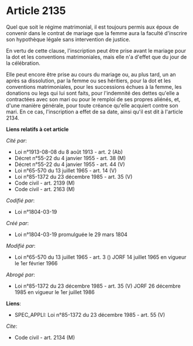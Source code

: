 # Article 2135

Quel que soit le régime matrimonial, il est toujours permis aux époux de convenir dans le contrat de mariage que la femme
aura la faculté d'inscrire son hypothèque légale sans intervention de justice.

En vertu de cette clause, l'inscription peut être prise avant le mariage pour la dot et les conventions matrimoniales, mais
elle n'a d'effet que du jour de la célébration.

Elle peut encore être prise au cours du mariage ou, au plus tard, un an après sa dissolution, par la femme ou ses héritiers,
pour la dot et les conventions matrimoniales, pour les successions échues à la femme, les donations ou legs qui lui sont
faits, pour l'indemnité des dettes qu'elle a contractées avec son mari ou pour le remploi de ses propres aliénés, et, d'une
manière générale, pour toute créance qu'elle acquiert contre son mari. En ce cas, l'inscription a effet de sa date, ainsi
qu'il est dit à l'article 2134.

**Liens relatifs à cet article**

_Cité par_:

  - Loi n°1913-08-08 du 8 août 1913 - art. 2 (Ab)
  - Décret n°55-22 du 4 janvier 1955 - art. 38 (M)
  - Décret n°55-22 du 4 janvier 1955 - art. 44 (V)
  - Loi n°65-570 du 13 juillet 1965 - art. 14 (V)
  - Loi n°85-1372 du 23 décembre 1985 - art. 35 (V)
  - Code civil - art. 2139 (M)
  - Code civil - art. 2163 (M)

_Codifié par_:

  - Loi n°1804-03-19

_Créé par_:

  - Loi n°1804-03-19 promulguée le 29 mars 1804

_Modifié par_:

  - Loi n°65-570 du 13 juillet 1965 - art. 3 () JORF 14 juillet 1965 en vigueur le 1er février 1966

_Abrogé par_:

  - Loi n°85-1372 du 23 décembre 1985 - art. 35 (V) JORF 26 décembre 1985 en vigueur le 1er juillet 1986

**Liens**:

  - SPEC_APPLI: Loi n°85-1372 du 23 décembre 1985 - art. 55 (V)

_Cite_:

  - Code civil - art. 2134 (M)
